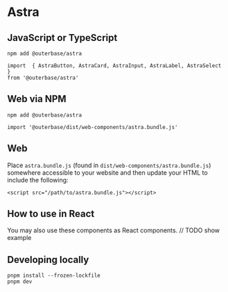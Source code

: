 # Astra

## JavaScript or TypeScript

```
npm add @outerbase/astra
```

```
import  { AstraButton, AstraCard, AstraInput, AstraLabel, AstraSelect }
from '@outerbase/astra'
```

## Web via NPM

```
npm add @outerbase/astra
```

```
import '@outerbase/dist/web-components/astra.bundle.js'
```

## Web

Place `astra.bundle.js` (found in `dist/web-components/astra.bundle.js`) somewhere accessible to your website and then update your HTML to include the following:

```
<script src="/path/to/astra.bundle.js"></script>
```

## How to use in React

You may also use these components as React components.
// TODO show example

## Developing locally

```
pnpm install --frozen-lockfile
pnpm dev
```
